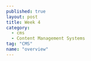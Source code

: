 ```yaml
---
published: true
layout: post
title: Week 4
category: 
  - cms
  - Content Management Systems
tag: "CMS"
name: "overview"
---
```

